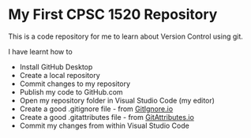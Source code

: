 # My First CPSC 1520 Repository

This is a code repository for me to learn about Version Control using git.

I have learnt how to

- Install GitHub Desktop
- Create a local repository
- Commit changes to my repository
- Publish my code to GitHub.com
- Open my repository folder in Visual Studio Code (my editor)
- Create a good .gitignore file - from [GitIgnore.io](https://gitignore.io)
- Create a good .gitattributes file - from [GitAttributes.io](https://gitattributes.io)
- Commit my changes from within Visual Studio Code

